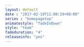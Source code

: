 ```yaml
---
layout: default
date : "2017-02-10T11:08:19+08:00"
series : "homepagetop"
animatestyle: "fadeInDown"
style: "team"
fadeduration: "4"
releaseinfo: "yes"
---
```


